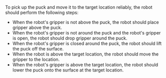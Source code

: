 To pick up the puck and move it to the target location reliably, the robot should perform the following steps:
- When the robot's gripper is not above the puck, the robot should place gripper above the puck.
- When the robot's gripper is not around the puck and the robot's gripper is open, the robot should drop gripper around the puck.
- When the robot's gripper is closed around the puck, the robot should lift the puck off the surface.
- When the robot is above the target location, the robot should move the gripper to the location.
- When the robot's gripper is above the target location, the robot should lower the puck onto the surface at the target location.